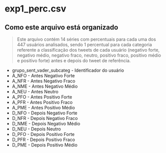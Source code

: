 
# exp1_perc.csv
## Como este arquivo está organizado
> Este arquivo contém 14 séries com percentuais para cada uma dos 447 usuários analisados, sendo 1 percentual para cada categoria referente a classificação dos tweets de cada usuário (negativo forte, negativo médio, negativo fraco, neutro, positivo fraco, positivo médio e positivo forte) antes e depois do tweet de referência.
- grupo_sent_vader_subcateg - Identificador do usuário
- A_NFO - Antes Negativo Forte
- A_NFR - Antes Negativo Fraco
- A_NME - Antes Negativo Médio
- A_NEU - Antes Neutro
- A_PFO - Antes Positivo Forte
- A_PFR - Antes Positivo Fraco
- A_PME - Antes Positivo Médio
- D_NFO - Depois Negativo Forte
- D_NFR - Depois Negativo Fraco
- D_NME - Depois Negativo Médio
- D_NEU - Depois Neutro
- D_PFO - Depois Positivo Forte
- D_PFR - Depois Positivo Fraco
- D_PME - Depois Positivo Médio
